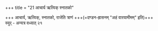 +++
title = "21 आचार्य ऋत्विक् स्नातको"

+++
आचार्य, ऋत्विक्, स्नातको, राजेति त्राणं +++(=दण्डन-ह्रासनम् "अहं वारयामीमम्" इति)+++ स्युर् - अन्यत्र वध्यात् २१